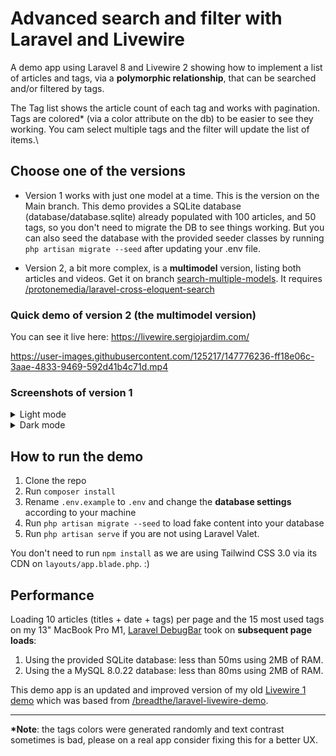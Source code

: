 # Advanced search and filter with Laravel and Livewire

A demo app using Laravel 8 and Livewire 2 showing how to implement a list of articles and tags, via a **polymorphic relationship**, that can be searched and/or filtered by tags. 

The Tag list shows the article count of each tag and works with pagination. Tags are colored* (via a color attribute on the db) to be easier to see they working. You cam select multiple tags and the filter will update the list of items.\

## Choose one of the versions

- Version 1 works with just one model at a time. This is the version on the Main branch. This demo provides a SQLite database (database/database.sqlite) already populated with 100 articles, and 50 tags, so you don't need to migrate the DB to see things working. But you can also seed the database with the provided seeder classes by running `php artisan migrate --seed` after updating your .env file.

- Version 2, a bit more complex, is a **multimodel** version, listing both articles and videos. Get it on branch [search-multiple-models](https://github.com/sjardim/livewire-advanced-filter-by-tags-demo/tree/search-multiple-models). It requires [/protonemedia/laravel-cross-eloquent-search](https://github.com/protonemedia/laravel-cross-eloquent-search)

### Quick demo of version 2 (the multimodel version)

You can see it live here: https://livewire.sergiojardim.com/

https://user-images.githubusercontent.com/125217/147776236-ff18e06c-3aae-4833-9469-592d41b4c71d.mp4


### Screenshots of version 1

<details>
<summary>Light mode</summary>
<img src="https://user-images.githubusercontent.com/125217/147500063-bbe79fb6-4617-4d97-a087-023bcce67564.png" width="800" alt="" />
</details>

<details>
<summary>Dark mode</summary>
<img src="https://user-images.githubusercontent.com/125217/147500417-c146882c-5b7d-426b-8f77-e0080d8af7d2.png" width="800" alt="" />
</details>


## How to run the demo

1. Clone the repo
1. Run `composer install`
1. Rename `.env.example` to `.env` and change the **database settings** according to your machine
1. Run `php artisan migrate --seed` to load fake content into your database
1. Run `php artisan serve` if you are not using Laravel Valet.

You don't need to run `npm install` as we are using Tailwind CSS 3.0 via its CDN on `layouts/app.blade.php`. :)

## Performance

Loading 10 articles (titles + date + tags) per page and the 15 most used tags on my 13" MacBook Pro M1, [Laravel DebugBar](https://github.com/barryvdh/laravel-debugbar) took on **subsequent page loads**:

1. Using the provided SQLite database: less than 50ms using 2MB of RAM.
1. Using the a MySQL 8.0.22 database: less than 80ms using 2MB of RAM.

This demo app is an updated and improved version of my old [Livewire 1 demo](https://github.com/sjardim/laravel-livewire-demo) which was based from [/breadthe/laravel-livewire-demo](https://github.com/breadthe/laravel-livewire-demo).

---
**\*Note**: the tags colors were generated randomly and text contrast sometimes is bad, please on a real app consider fixing this for a better UX.
